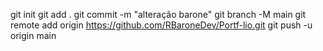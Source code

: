 git init
git add .
git commit -m "alteração barone"
git branch -M main
git remote add origin https://github.com/RBaroneDev/Portf-lio.git
git push -u origin main 